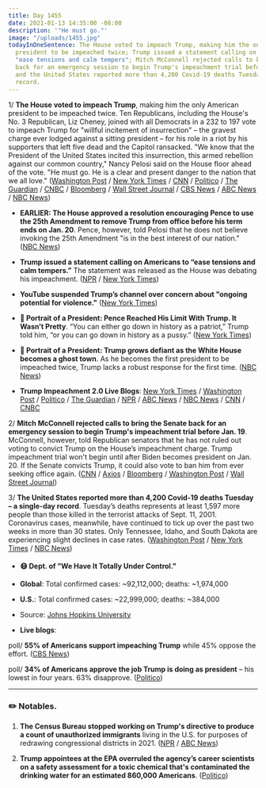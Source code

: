 ```yaml
---
title: Day 1455
date: 2021-01-13 14:35:00 -08:00
description: '"He must go."'
image: "/uploads/1455.jpg"
todayInOneSentence: The House voted to impeach Trump, making him the only American
  president to be impeached twice; Trump issued a statement calling on Americans to
  "ease tensions and calm tempers"; Mitch McConnell rejected calls to bring the Senate
  back for an emergency session to begin Trump's impeachment trial before Jan. 19;
  and the United States reported more than 4,200 Covid-19 deaths Tuesday – a single-day
  record.
---
```


1/ **The House voted to impeach Trump**, making him the only American president to be impeached twice. Ten Republicans, including the House's No. 3 Republican, Liz Cheney, joined with all Democrats in a 232 to 197 vote to impeach Trump for "willful incitement of insurrection" – the gravest charge ever lodged against a sitting president – for his role in a riot by his supporters that left five dead and the Capitol ransacked. "We know that the President of the United States incited this insurrection, this armed rebellion against our common country," Nancy Pelosi said on the House floor ahead of the vote. "He must go. He is a clear and present danger to the nation that we all love." ([Washington Post](https://www.washingtonpost.com/politics/house-impeachment-trump/2021/01/13/05fe731c-55c5-11eb-a931-5b162d0d033d_story.html) / [New York Times](https://www.nytimes.com/live/2021/01/13/us/trump-impeachment) / [CNN](https://www.cnn.com/2021/01/13/politics/house-vote-impeachment/index.html) / [Politico](https://www.politico.com/news/2021/01/13/house-impeachment-trump-458589) / [The Guardian](https://www.theguardian.com/us-news/2021/jan/13/house-trump-inciting-insurrection-impeachment-capitol-attack) / [CNBC](https://www.cnbc.com/2021/01/13/house-to-impeach-trump-for-inciting-capitol-riot.html) / [Bloomberg](https://www.bloomberg.com/news/articles/2021-01-13/trump-is-impeached-again-faces-senate-trial-on-riot-at-capitol?srnd=premium) / [Wall Street Journal](https://www.wsj.com/articles/trump-to-face-impeachment-vote-over-capitol-riot-11610543781) / [CBS News](https://www.cbsnews.com/news/house-republicans-vote-impeach-trump/) / [ABC News](https://abcnews.go.com/Politics/live-updates/2020-election-transition-trump-biden-impeachment/?id=75166132) / [NBC News](https://www.nbcnews.com/politics/congress/house-poised-impeach-trump-second-time-incitement-insurrection-n1254051))

* **EARLIER: The House approved a resolution encouraging Pence to use the 25th Amendment to remove Trump from office before his term ends on Jan. 20**. Pence, however, told Pelosi that he does not believe invoking the 25th Amendment "is in the best interest of our nation." ([NBC News](https://www.nbcnews.com/politics/congress/blog/2021-01-12-trump-impeachment-25th-amendment-n1253803#anchor-Readthehighlights))

* **Trump issued a statement calling on Americans to “ease tensions and calm tempers.”** The statement was released as the House was debating his impeachment. ([NPR](https://www.npr.org/sections/trump-impeachment-effort-live-updates/2021/01/13/956462941/trump-calls-for-no-violence-as-congress-moves-to-impeach-him-for-role-in-riot) / [New York Times](https://www.nytimes.com/live/2021/01/13/us/capitol-investigation#trump-statement-violence))

* **YouTube suspended Trump’s channel over concern about "ongoing potential for violence."** ([New York Times](https://www.nytimes.com/2021/01/12/technology/youtube-suspends-trump.html))

* **👑 Portrait of a President: Pence Reached His Limit With Trump. It Wasn’t Pretty**. “You can either go down in history as a patriot,” Trump told him, “or you can go down in history as a pussy.” ([New York Times](https://www.nytimes.com/2021/01/12/us/politics/mike-pence-trump.html))

* **👑 Portrait of a President: Trump grows defiant as the White House becomes a ghost town**. As he becomes the first president to be impeached twice, Trump lacks a robust response for the first time. ([NBC News](https://www.nbcnews.com/politics/trump-impeachment-inquiry/trump-grows-defiant-white-house-becomes-ghost-town-n1254087))

* **Trump Impeachment 2.0 Live Blogs**: [New York Times](https://www.nytimes.com/live/2021/01/13/us/trump-impeachment/) / [Washington Post](https://www.washingtonpost.com/politics/2021/01/13/trump-impeachment-biden-transition-live-updates/) / [Politico](https://www.politico.com/live-news-updates/2021/01/13/trump-second-impeachment-house-vote-210113) / [The Guardian](https://www.theguardian.com/us-news/live/2021/jan/13/donald-trump-impeachment-nancy-pelosi-joe-biden-mike-pence-congress-covid-coronavirus-live-updates) / [NPR](https://www.npr.org/sections/trump-impeachment-effort-live-updates/2021/01/13/956000345/the-house-is-expected-to-impeach-trump-a-2nd-time-heres-how-it-will-work) / [ABC News](https://abcnews.go.com/Politics/live-updates/2020-election-transition-trump-biden-impeachment/?id=75166132) / [NBC News](https://www.nbcnews.com/politics/congress/live-blog/2021-01-13-trump-impeachment-25th-amendment-n1253971) / [CNN](https://www.cnn.com/politics/live-news/house-trump-impeachment-vote-01-13-21/) / [CNBC](https://www.cnbc.com/2021/01/13/trump-impeachment-vote-biden-transition-live-updates.html)

2/ **Mitch McConnell rejected calls to bring the Senate back for an emergency session to begin Trump's impeachment trial before Jan. 19**. McConnell, however, told Republican senators that he has not ruled out voting to convict Trump on the House’s impeachment charge. Trump impeachment trial won't begin until after Biden becomes president on Jan. 20. If the Senate convicts Trump, it could also vote to ban him from ever seeking office again. ([CNN](https://www.cnn.com/2021/01/13/politics/mcconnell-democrats-impeachment-trial-trump/index.html) / [Axios](https://www.axios.com/mcconnell-trump-convict-impeachment-trial-99246975-8c02-47f4-90d3-14a23c00afd1.html) / [Bloomberg](https://www.bloomberg.com/news/articles/2021-01-13/mcconnell-won-t-agree-to-early-start-for-trump-impeachment-trial?sref=MIBMEEoj) / [Washington Post](https://www.washingtonpost.com/politics/2021/01/13/trump-impeachment-biden-transition-live-updates/#link-IIVQCJVCTRDVHJDY4BA6BHEAHU) / [Wall Street Journal](https://www.wsj.com/articles/trump-to-face-impeachment-vote-over-capitol-riot-11610543781))

3/ **The United States reported more than 4,200 Covid-19 deaths Tuesday – a single-day record**. Tuesday’s deaths represents at least 1,597 more people than those killed in the terrorist attacks of Sept. 11, 2001. Coronavirus cases, meanwhile, have continued to tick up over the past two weeks in more than 30 states. Only Tennessee, Idaho, and South Dakota  are experiencing slight declines in case rates. ([Washington Post](https://www.washingtonpost.com/nation/2021/01/13/coronavirus-covid-updates/) / [New York Times](https://www.nytimes.com/live/2021/01/13/world/covid19-coronavirus#the-fallout-from-the-capitol-siege-has-overshadowed-the-surging-us-virus-death-toll) / [NBC News](https://www.nbcnews.com/news/us-news/live-blog/2021-01-13-covid-live-updates-vaccine-news-n1254036))

* #### 😷 Dept. of "We Have It Totally Under Control."

* **Global**: Total confirmed cases: \~92,112,000; deaths: \~1,974,000

* **U.S.**: Total confirmed cases: \~22,999,000; deaths: \~384,000

* Source: [Johns Hopkins University](https://coronavirus.jhu.edu/map.html)

* **Live blogs**:

poll/ **55% of Americans support impeaching Trump** while 45% oppose the effort. ([CBS News](https://www.cbsnews.com/news/opinion-poll-impeachment-donald-trump/))

poll/ **34% of Americans approve the job Trump is doing as president** – his lowest in four years. 63% disapprove. ([Politico](https://www.politico.com/news/2021/01/13/trump-approval-rating-poll-458602))

---

### ✏️ Notables.

1. **The Census Bureau stopped working on Trump's directive to produce a count of unauthorized immigrants** living in the U.S. for purposes of redrawing congressional districts in 2021. ([NPR](https://www.npr.org/2021/01/13/956352495/census-bureau-stops-work-on-trumps-request-for-unauthorized-immigrant-count) / [ABC News](https://abcnews.go.com/Politics/wireStory/trump-appointees-pressure-census-report-undocumented-75222406))

2. **Trump appointees at the EPA overruled the agency’s career scientists on a safety assessment for a toxic chemical that's contaminated the drinking water for an estimated 860,000 Americans**. ([Politico](https://www.politico.com/news/2021/01/13/trump-epa-toxic-chemical-458962))